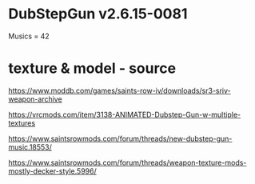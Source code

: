 
# DubStepGun v2.6.15-0081

Musics = 42

# texture & model - source

https://www.moddb.com/games/saints-row-iv/downloads/sr3-sriv-weapon-archive

https://vrcmods.com/item/3138-ANIMATED-Dubstep-Gun-w-multiple-textures

https://www.saintsrowmods.com/forum/threads/new-dubstep-gun-music.18553/

https://www.saintsrowmods.com/forum/threads/weapon-texture-mods-mostly-decker-style.5996/


